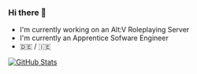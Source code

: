 ### Hi there 👋

* I'm currently working on an Alt:V Roleplaying Server
* I'm currently an Apprentice Sofware Engineer
* 🇩🇪 / 🇮🇪

[![GitHub Stats](https://github-readme-stats.vercel.app/api?username=dotFionn&count_private=true)](https://github.com/dotFionn)

<!--
**dotFionn/dotFionn** is a ✨ _special_ ✨ repository because its `README.md` (this file) appears on your GitHub profile.

Here are some ideas to get you started:

- 🔭 I’m currently working on ...
- 🌱 I’m currently learning ...
- 👯 I’m looking to collaborate on ...
- 🤔 I’m looking for help with ...
- 💬 Ask me about ...
- 📫 How to reach me: ...
- 😄 Pronouns: ...
- ⚡ Fun fact: ...
-->
